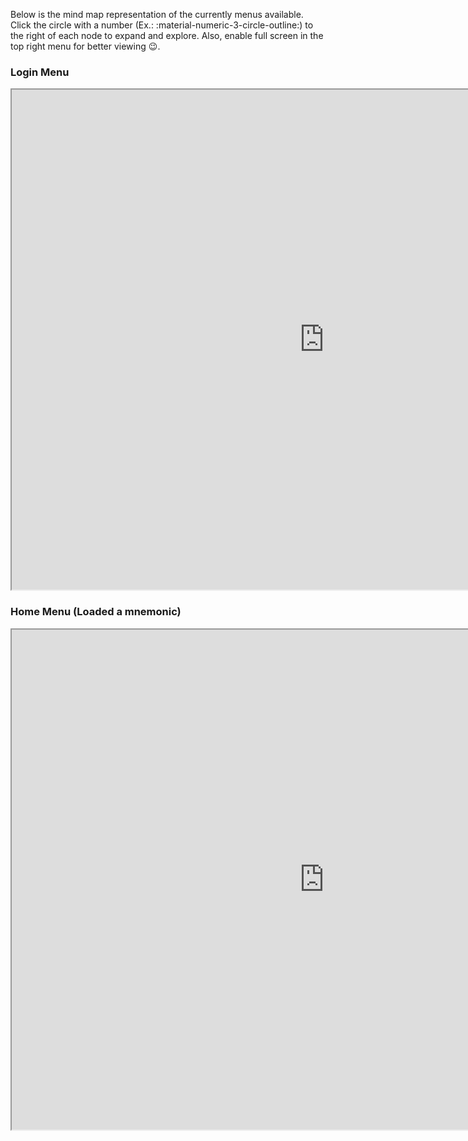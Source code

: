 Below is the mind map representation of the currently menus available. Click the circle with a number (Ex.: :material-numeric-3-circle-outline:) to the right of each node to expand and explore. Also, enable full screen in the top right menu for better viewing :wink:.

### Login Menu
<iframe width="1000" height="800" src="https://gitmind.com/app/docs/mdx0u434"; allowfullscreen></iframe>

### Home Menu (Loaded a mnemonic)
<iframe width="1000" height="800" src="https://gitmind.com/app/docs/maz68rnh"; allowfullscreen></iframe>
